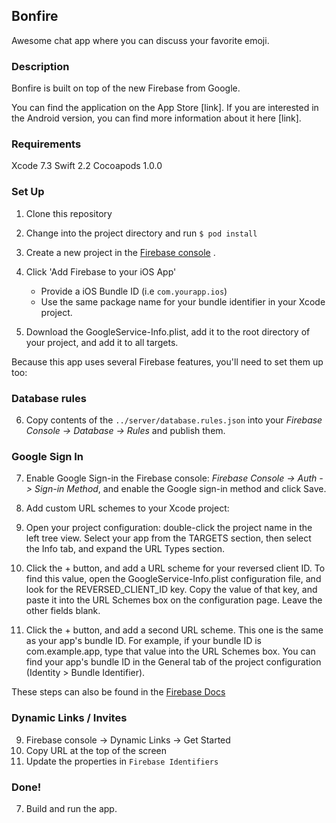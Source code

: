## Bonfire

Awesome chat app where you can discuss your favorite emoji.

### Description

Bonfire is built on top of the new Firebase from Google.

You can find the application on the App Store [link]. If you are interested in the Android version, you can find more information about it here [link].

### Requirements
Xcode 7.3
Swift 2.2
Cocoapods 1.0.0

### Set Up

1. Clone this repository
2. Change into the project directory and run
`$ pod install`

3. Create a new project in the [Firebase console](https://console.firebase.google.com/) .
4. Click 'Add Firebase to your iOS App'
    * Provide a iOS Bundle ID (i.e `com.yourapp.ios`)
    * Use the same package name for your bundle identifier in your Xcode project.

5. Download the GoogleService-Info.plist, add it to the root directory of your project, and add it to all targets.


Because this app uses several Firebase features, you'll need to set them up too:

### Database rules
6. Copy contents of the `../server/database.rules.json` into your *Firebase Console -> Database -> Rules* and publish them.

### Google Sign In
7. Enable Google Sign-in the Firebase console: *Firebase Console -> Auth -> Sign-in Method*, and enable the Google sign-in method and click Save.

8. Add custom URL schemes to your Xcode project:
  1. Open your project configuration: double-click the project name in the left tree view. Select your app from the TARGETS section, then select the Info tab, and expand the URL Types section.
  2. Click the + button, and add a URL scheme for your reversed client ID. To find this value, open the GoogleService-Info.plist configuration file, and look for the REVERSED_CLIENT_ID key. Copy the value of that key, and paste it into the URL Schemes box on the configuration page. Leave the other fields blank.
  3. Click the + button, and add a second URL scheme. This one is the same as your app's bundle ID. For example, if your bundle ID is com.example.app, type that value into the URL Schemes box. You can find your app's bundle ID in the General tab of the project configuration (Identity > Bundle Identifier).

  These steps can also be found in the [Firebase Docs](https://firebase.google.com/docs/auth/ios/google-signin#2_implement_google_sign-in)


### Dynamic Links / Invites

9. Firebase console -> Dynamic Links -> Get Started
10. Copy URL at the top of the screen
11. Update the properties in `Firebase Identifiers`


### Done!
7. Build and run the app.
